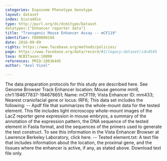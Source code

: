 ```yaml
---
categories: Exposome Phenotype Genotype
layout: dataset  
index: biocaddie  
type: http://purl.org/dc/dcmitype/Dataset  
datatypes:{"Enhancer reporter data"}  
title: "Transgenic Mouse Enhancer Assay -- mCF119"  
identifier: FB00000194  
date: 2016-09-09  
rights: https://www.facebase.org/methods/policies/  
page: https://www.facebase.org/data/record/#1/legacy:dataset/id=4545  
taxa: NCBITaxon:10090  
references: PMID:18836445  
author: "Axel Visel"  

---
```

 The data preparation protocols for this study are described here. See Genome Browser Track Enhancer location: Mouse genome mm9, chr1:194677837-194678651; Name: mCF119; Vista Enhancer ID: mm433; Nearest craniofacial gene or locus: IRF6; This data set includes the following: -- Apdf file that summarizes the whole-mount data for the tested element. This file includes light microscopy whole-mount images of the LacZ reporter gene expression in mouse embryos, a summary of the annotation of the expression pattern, the DNA sequence of the tested element in Fasta format, and the sequences of the primers used to generate the test construct. To see this information in the Vista Enhancer Browser at Lawrence Berkeley Laboratory, click here. -- Tested element.txt: A text file that includes information about the location, the proximal gene, and the tissues where the enhancer is active, if any, as stated above. Download text file only. 
